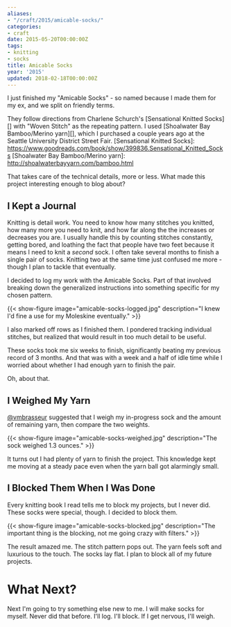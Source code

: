 ```yaml
---
aliases:
- "/craft/2015/amicable-socks/"
categories:
- craft
date: 2015-05-20T00:00:00Z
tags:
- knitting
- socks
title: Amicable Socks
year: '2015'
updated: 2018-02-18T00:00:00Z
---
```

I just finished my "Amicable Socks" - so named because I made them for my ex, and we split on friendly terms.
<!--more-->

They follow directions from Charlene Schurch's [Sensational Knitted Socks][] with "Woven Stitch" as the
repeating pattern. I used [Shoalwater Bay Bamboo/Merino yarn][], which I purchased a couple years ago at the
Seattle University District Street Fair.
[Sensational Knitted Socks]: https://www.goodreads.com/book/show/399836.Sensational_Knitted_Socks
[Shoalwater Bay Bamboo/Merino yarn]: http://shoalwaterbayyarn.com/bamboo.html

That takes care of the technical details, more or less. What made this project interesting enough to blog
about?

## I Kept a Journal

Knitting is detail work. You need to know how many stitches you knitted, how many more you need to knit, and
how far along the the increases or decreases you are. I usually handle this by counting stitches constantly,
getting bored, and loathing the fact that people have two feet because it means I need to knit a *second*
sock. I often take several months to finish a single pair of socks. Knitting two at the same time just
confused me more - though I plan to tackle that eventually.

I decided to log my work with the Amicable Socks. Part of that involved breaking down the generalized
instructions into something specific for my chosen pattern.

{{< show-figure image="amicable-socks-logged.jpg"
  description="I knew I'd fine a use for my Moleskine eventually." >}}

I also marked off rows as I finished them. I pondered tracking individual stitches, but realized that would
result in too much detail to be useful.

These socks took me six weeks to finish, significantly beating my previous record of 3 months. And that was
with a week and a half of idle time while I worried about whether I had enough yarn to finish the pair.

Oh, about that.

## I Weighed My Yarn

[@vmbrasseur]: https://twitter.com/vmbrasseur
[@vmbrasseur][] suggested that I weigh my in-progress sock and the amount of remaining yarn, then compare the
two weights.

{{< show-figure image="amicable-socks-weighed.jpg"
  description="The sock weighed 1.3 ounces." >}}

It turns out I had plenty of yarn to finish the project. This knowledge kept me moving at a steady pace even
when the yarn ball got alarmingly small.

## I Blocked Them When I Was Done

Every knitting book I read tells me to block my projects, but I never did. These socks were special, though. I
decided to block them.

{{< show-figure image="amicable-socks-blocked.jpg"
  description="The important thing is the blocking, not me going crazy with filters." >}}

The result amazed me. The stitch pattern pops out. The yarn feels soft and luxurious to the touch. The socks
lay flat. I plan to block all of my future projects.

# What Next?

Next I'm going to try something else new to me. I will make socks for myself. Never did that before. I'll
log. I'll block. If I get nervous, I'll weigh.
